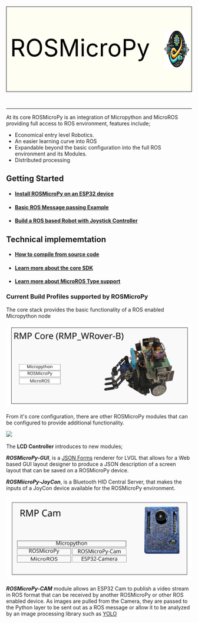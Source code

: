 
<div style="width:100%">
<table style="background-color:#FEFEF2;width:100%">
<tr style="border:1px solid">
  <td style="width:90%;padding-left:10px;font-size:48pt;color:black;float:left">
    <p style="float:left;">ROSMicroPy</p>
  </td>
  <td>
    <img src="./docs/images/Logo.png" height="100" style="float:right"></span>
 </td>
 </tr>
 </table>
 </div>
<br/>
<hr/>

At its core ROSMicroPy is an integration of Micropython and MicroROS providing full access to ROS environment, features include;

* Economical entry level Robotics.
* An easier learning curve into ROS
* Expandable beyond the basic configuration into the full ROS environment and its Modules. 
* Distributed processing

## Getting Started
* #### [Install ROSMicroPy on an ESP32 device](./docs/getting-started/flash-code-on-device/installl-on-esp32.md)
* #### [Basic ROS Message passing Example](docs/getting-started/basic-ros-example/basic-example.md)
* #### [Build a ROS based Robot with Joystick Controller](./docs/getting-started/first-robot/FirstROSRobot.md)



## Technical implememtation
* #### [How to compile from source code](./docs/building/build_from_source.md)

* #### [Learn more about the core SDK](docs/rosmicropy-sdk/README.md)

* #### [Learn more about MicroROS Type support](docs/implementation/typeSupport.md)


### Current Build Profiles supported by ROSMicroPy

The core stack provides the basic functionality of a ROS enabled Micropython node  

![](docs/images/RMP_CoreStack.svg)

From it's core configuration, there are other ROSMicroPy modules that can be configured to provide additional functionality. 

![](docs/images/RMP_LCD_Stack.svg)

The **LCD Controller** introduces to new modules;

***ROSMicroPy-GUI***, is a [JSON Forms](https://jsonforms.io/) renderer for LVGL that allows for a Web based GUI layout designer to produce a JSON description of a screen layout that can be saved on a ROSMicroPy device.

***ROSMiicroPy-JoyCon***, is a Bluetooth HID Central Server, that makes the inputs of a JoyCon device available for the ROSMicroPy environment. 

![](docs/images/RMP_Cam_Stack.svg)

***ROSMicroPy-CAM*** module allows an ESP32 Cam to publish a video stream in ROS format that can be received by another ROSMicroPy or other ROS enabled device. As images are pulled from the Camera, they are passed to the Python layer to be sent out as a ROS message or allow it to be analyzed by an image processing library such as [YOLO](https://www.kdnuggets.com/2018/09/object-detection-image-classification-yolo.html)
